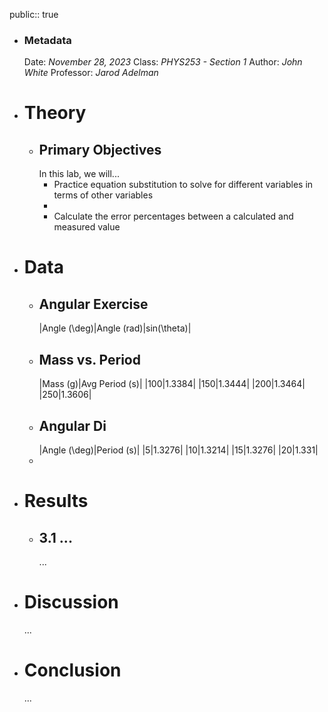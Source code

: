 public:: true

- ### Metadata
  Date: *November 28, 2023*
  Class: *PHYS253 - Section 1*
  Author: *John White*
  Professor: *Jarod Adelman*
- # Theory
	- ## Primary Objectives
	  In this lab, we will...
	  * Practice equation substitution to solve for different variables in terms of other variables
	  * 
	  * Calculate the error percentages between a calculated and measured value
- # Data
	- ## Angular Exercise
	  |Angle (\deg)|Angle (rad)|sin(\theta)|
	- ## Mass vs. Period
	  |Mass (g)|Avg Period (s)|
	  |100|1.3384|
	  |150|1.3444|
	  |200|1.3464|
	  |250|1.3606|
	- ## Angular Di
	  |Angle (\deg)|Period (s)|
	  |5|1.3276|
	  |10|1.3214|
	  |15|1.3276|
	  |20|1.331|
	-
- # Results
	- ## 3.1 ...
	  ...
- # Discussion
  ...
- # Conclusion
  ...